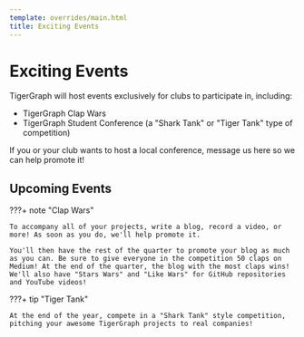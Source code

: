 ```yaml
---
template: overrides/main.html
title: Exciting Events
---
```


# Exciting Events

TigerGraph will host events exclusively for clubs to participate in, including:

* TigerGraph Clap Wars
* TigerGraph Student Conference (a "Shark Tank" or "Tiger Tank" type of competition)

If you or your club wants to host a local conference, message us here so we can help promote it!

## **Upcoming Events**

???+ note "Clap Wars"

    To accompany all of your projects, write a blog, record a video, or more! As soon as you do, we'll help promote it.

    You'll then have the rest of the quarter to promote your blog as much as you can. Be sure to give everyone in the competition 50 claps on Medium! At the end of the quarter, the blog with the most claps wins! We'll also have "Stars Wars" and "Like Wars" for GitHub repositories and YouTube videos!

???+ tip "Tiger Tank"

    At the end of the year, compete in a "Shark Tank" style competition, pitching your awesome TigerGraph projects to real companies!
